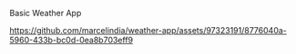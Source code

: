 Basic Weather App

https://github.com/marcelindia/weather-app/assets/97323191/8776040a-5960-433b-bc0d-0ea8b703eff9

